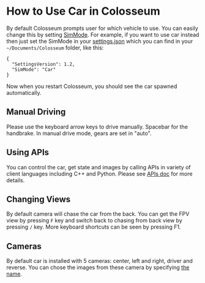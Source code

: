 # How to Use Car in Colosseum

By default Colosseum prompts user for which vehicle to use. You can easily change this by setting [SimMode](settings.md#SimMode). For example, if you want to use car instead then just set the SimMode in your [settings.json](settings.md) which you can find in your `~/Documents/Colosseum` folder, like this:

```
{
  "SettingsVersion": 1.2,
  "SimMode": "Car"
}
```

Now when you restart Colosseum, you should see the car spawned automatically.

## Manual Driving 
Please use the keyboard arrow keys to drive manually. Spacebar for the handbrake. In manual drive mode, gears are set in "auto".

## Using APIs
You can control the car, get state and images by calling APIs in variety of client languages including C++ and Python. Please see [APIs doc](apis.md) for more details.

## Changing Views
By default camera will chase the car from the back. You can get the FPV view by pressing `F` key and switch back to chasing from back view by pressing `/` key. More keyboard shortcuts can be seen by pressing F1.

## Cameras
By default car is installed with 5 cameras: center, left and right, driver and reverse. You can chose the images from these camera by specifying [the name](image_apis.md#available_cameras).
